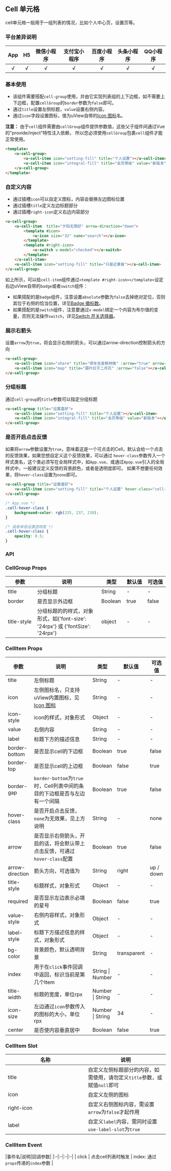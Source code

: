 ## Cell 单元格 <to-api/>

<demo-model url="/pages/componentsC/cell/index"></demo-model>


cell单元格一般用于一组列表的情况，比如个人中心页，设置页等。

### 平台差异说明

|App|H5|微信小程序|支付宝小程序|百度小程序|头条小程序|QQ小程序|
|:-:|:-:|:-:|:-:|:-:|:-:|:-:|
|√|√|√|√|√|√|√|

### 基本使用

- 该组件需要搭配`cell-group`使用，并由它实现列表组的上下边框，如不需要上下边框，配置`cellGroup`的`border`参数为`false`即可。
- 通过`title`设置左侧标题，`value`设置右侧内容。
- 通过`icon`字段设置图标，值为uView自带的[Icon 图标](/components/icon.html)名。

**注意：** 由于`cell`组件需要由`cellGroup`组件提供参数值，这些父子组件间通过Vue的"provide/inject"特性注入依赖，
所以您必须使用`cellGroup`包裹`cell`组件才能正常使用。

```html
<template>
	<u-cell-group>
		<u-cell-item icon="setting-fill" title="个人设置"></u-cell-item>
		<u-cell-item icon="integral-fill" title="会员等级" value="新版本"></u-cell-item>
	</u-cell-group>
</template>
```

### 自定义内容

- 通过插槽`icon`可以自定义图标，内容会替换左边图标位置
- 通过插槽`title`定义左边标题部分
- 通过插槽`right-icon`定义右边内容部分

```html
<u-cell-group>
	<u-cell-item  title="夕阳无限好" arrow-direction="down">
		<template #icon>
			<u-icon size="32" name="search"></u-icon>
		</template>
		<template #right-icon>
			<u-switch v-model="checked"></u-switch>
		</template>
	</u-cell-item>
	<u-cell-item icon="setting-fill" title="只是近黄昏"></u-cell-item>
</u-cell-group>
```

如上所示，可以给`cell-item`组件通过`<template #right-icon></template>`设定右边uView自带的`badge`或者`switch`组件：
- 如果搭配的是`badge`组件，注意设置`absolute`参数为`false`去掉绝对定位，否则其位于右侧的恰当位置，详见[Badge 徽标数](/components/badge.html)。
- 如果搭配的是`switch`组件，注意要通过`v-model`绑定一个内容为布尔值的变量，否则无法操作`switch`，详见[Switch 开关选择器](/components/switch.html)。

### 展示右箭头

设置`arrow`为`true`，将会显示右侧的箭头，可以通过arrow-direction控制箭头的方向

```html
<u-cell-group>
	<u-cell-item icon="share" title="停车坐爱枫林晚" :arrow="true" arrow-direction="down"></u-cell-item>
	<u-cell-item icon="map" title="霜叶红于二月花" :arrow="false"></u-cell-item>
</u-cell-group>
```

### 分组标题

通过`cell-group`的`title`参数可以指定分组标题

```html
<u-cell-group title="设置喜好">
	<u-cell-item icon="setting-fill" title="个人设置"></u-cell-item>
	<u-cell-item icon="integral-fill" title="会员等级" value="新版本"></u-cell-item>
</u-cell-group>
```


### 是否开启点击反馈

如果将`arrow`参数设置为`true`，意味着这是一个可点击的Cell，默认会给一个点击的反馈效果，如果您想自定义这个反馈效果，可以通过
`hover-class`参数传入一个样式类名，这个类必须写在全局样式中，如`App.vue`、或通过`Apop.vue`引入的全局样式中，一般建议定义反馈的背景颜色，或者是透明度即可。
如果不想要任何效果，将`hover-class`设置为`none`即可。

```html
<u-cell-group title="设置喜好">
	<u-cell-item icon="setting-fill" title="个人设置" hover-class="cell-hover-class"></u-cell-item>
</u-cell-group>
```

```css
/* App.vue */
.cell-hover-class {
	background-color: rgb(235, 237, 238);
}

/* 或者单是设置透明度 */
.cell-hover-class {
	opacity: 0.5;
}
```

### API

### CellGroup Props

| 参数          | 说明            | 类型            | 默认值             |  可选值   |
|-------------  |---------------- |---------------|------------------ |-------- |
| title | 分组标题  | String | - | - |
| border | 是否显示外边框 | Boolean  | true | false |
| title-style | 分组标题的的样式，对象形式，如{'font-size': '24rpx'} 或 {'fontSize': '24rpx'} | object  | - | - |

### CellItem Props

| 参数          | 说明            | 类型            | 默认值             |  可选值   |
|-------------  |---------------- |---------------|------------------ |-------- |
| title | 左侧标题  | String | - | - |
| icon | 左侧图标名，只支持uView内置图标，见[Icon 图标](/components/icon.html) | String  | - | - |
| icon-style | icon的样式，对象形式 | Object | - | - |
| value | 右侧内容 | String  | - | - |
| label | 标题下方的描述信息 | String | - | - |
| border-bottom | 是否显示cell的下边框 | Boolean  | true | false |
| border-top | 是否显示cell的上边框 | Boolean  | false | true |
| border-gap | `border-bottom`为`true`时，Cell列表中间的条目的下边框是否与左边有一个间隔 <Badge type="error" text="已废弃" />  | Boolean  | true | false |
| hover-class | 是否开启点击反馈，`none`为无效果，见上方说明 | String  | - | none |
| arrow | 是否显示右侧箭头，开启的话，将会默认带上点击反馈，可通过`hover-class`配置 | Boolean | true | false |
| arrow-direction | 箭头方向，可选值为 | String  | right | up / down |
| title-style | 标题样式，对象形式 | Object | - | - |
| required | 是否显示左边表示必填的星号 | Boolean | false | true |
| value-style | 右侧内容样式，对象形式 | Object | - | - |
| label-style | 标题下方描述信息的样式，对象形式 | Object | - | - |
| bg-color | 背景颜色，默认透明背景 | String  | transparent | - |
| index | 用于在`click`事件回调中返回，标识当前是第几个Item  | String \| Number | - | - |
| title-width | 标题的宽度，单位rpx | Number \| String | - | - |
| icon-size | 左边通过`icon`参数传入的图标的大小，单位rpx | Number \| String | 34 | - |
| center | 是否使内容垂直居中 | Boolean | false | true |


### CellItem Slot

| 名称          | 说明            |
|-------------  |---------------- |
| title | 自定义左侧标题部分的内容，如需使用，请勿定义`title`参数，或赋值`null`即可  |
| icon | 自定义左侧的图标 |
| right-icon | 自定义右侧图标内容，需设置`arrow`为`false`才起作用 |
| label | 自定义`label`内容，需同时设置`use-label-slot`为`true` |

### CellItem Event

|事件名|说明|回调参数|
|:-|:-|:-|:-|
| click | 点击cell列表时触发 | index: 通过`props`传递的`index`参数 |



<style scoped>
h3[id=cellgroup-props] + table thead tr th:nth-child(2){
	width: 40%;
}

h3[id=cellitem-props] + table thead tr th:nth-child(2){
	width: 40%;
}

h3[id=cellitem-slot] + table thead tr th:nth-child(2){
	width: 50%;
}
</style>